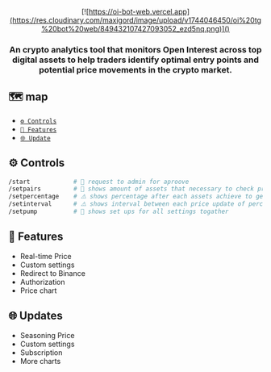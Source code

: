 <div align="center">

[![https://oi-bot-web.vercel.app](https://res.cloudinary.com/maxigord/image/upload/v1744046450/oi%20tg%20bot%20web/849432107427093052_ezd5nq.png)]()

<h3>
An crypto analytics tool that monitors Open Interest across top digital assets to help traders identify optimal entry points and potential price movements in the crypto market.
</h3>

</div>

## 🗺️ map
- [<code>⚙️ Controls</code>](#-controls)
- [<code>📝 Features</code>](#-features)
- [<code>🌐 Update</code>](#-updates)


## ⚙️ Controls

```sh
/start            # 📜 request to admin for aproove 
/setpairs         # 🚫 shows amount of assets that necessary to check price 
/setpercentage    # ⚠️ shows percentage after each assets achieve to get price update
/setinterval      # ⚠️ shows interval between each price update of percentage
/setpump          # 📢 shows set ups for all settings togather
```


## 📢 Features
* Real-time Price
* Custom settings
* Redirect to Binance
* Authorization
* Price chart

## 🌐 Updates
* Seasoning Price
* Custom settings
* Subscription
* More charts
